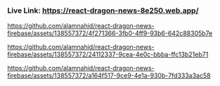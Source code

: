 ### Live Link: https://react-dragon-news-8e250.web.app/


 
https://github.com/alamnahid/react-dragon-news-firebase/assets/138557372/4f271366-3fb0-4ff9-93b6-642c88305b7e

https://github.com/alamnahid/react-dragon-news-firebase/assets/138557372/24112337-9cea-4e0c-bbba-ffc13b21eb71


https://github.com/alamnahid/react-dragon-news-firebase/assets/138557372/a164f517-9ce9-4e1a-930b-7fd333a3ac58
